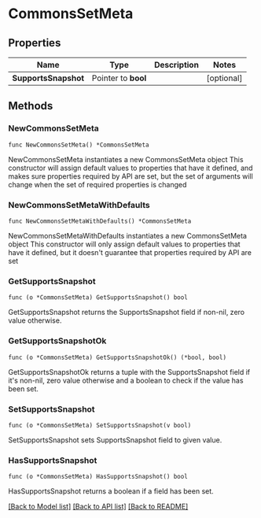 # CommonsSetMeta

## Properties

Name | Type | Description | Notes
------------ | ------------- | ------------- | -------------
**SupportsSnapshot** | Pointer to **bool** |  | [optional] 

## Methods

### NewCommonsSetMeta

`func NewCommonsSetMeta() *CommonsSetMeta`

NewCommonsSetMeta instantiates a new CommonsSetMeta object
This constructor will assign default values to properties that have it defined,
and makes sure properties required by API are set, but the set of arguments
will change when the set of required properties is changed

### NewCommonsSetMetaWithDefaults

`func NewCommonsSetMetaWithDefaults() *CommonsSetMeta`

NewCommonsSetMetaWithDefaults instantiates a new CommonsSetMeta object
This constructor will only assign default values to properties that have it defined,
but it doesn't guarantee that properties required by API are set

### GetSupportsSnapshot

`func (o *CommonsSetMeta) GetSupportsSnapshot() bool`

GetSupportsSnapshot returns the SupportsSnapshot field if non-nil, zero value otherwise.

### GetSupportsSnapshotOk

`func (o *CommonsSetMeta) GetSupportsSnapshotOk() (*bool, bool)`

GetSupportsSnapshotOk returns a tuple with the SupportsSnapshot field if it's non-nil, zero value otherwise
and a boolean to check if the value has been set.

### SetSupportsSnapshot

`func (o *CommonsSetMeta) SetSupportsSnapshot(v bool)`

SetSupportsSnapshot sets SupportsSnapshot field to given value.

### HasSupportsSnapshot

`func (o *CommonsSetMeta) HasSupportsSnapshot() bool`

HasSupportsSnapshot returns a boolean if a field has been set.


[[Back to Model list]](../README.md#documentation-for-models) [[Back to API list]](../README.md#documentation-for-api-endpoints) [[Back to README]](../README.md)



